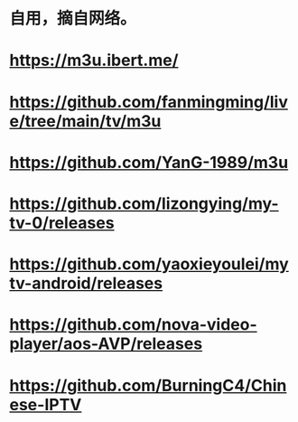 # 自用，摘自网络。
# https://m3u.ibert.me/
# https://github.com/fanmingming/live/tree/main/tv/m3u
# https://github.com/YanG-1989/m3u
# https://github.com/lizongying/my-tv-0/releases
# https://github.com/yaoxieyoulei/mytv-android/releases
# https://github.com/nova-video-player/aos-AVP/releases
# https://github.com/BurningC4/Chinese-IPTV
